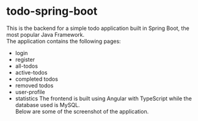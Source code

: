 # todo-spring-boot
This is the backend for a simple todo application built in Spring Boot, the most popular Java Framework.<br>
The application contains the following pages:<br>
* login
* register
* all-todos
* active-todos
* completed todos
* removed todos
* user-profile
* statistics
The frontend is built using Angular with TypeScript while the database used is MySQL.<br>
Below are some of the screenshot of the application.<br>
